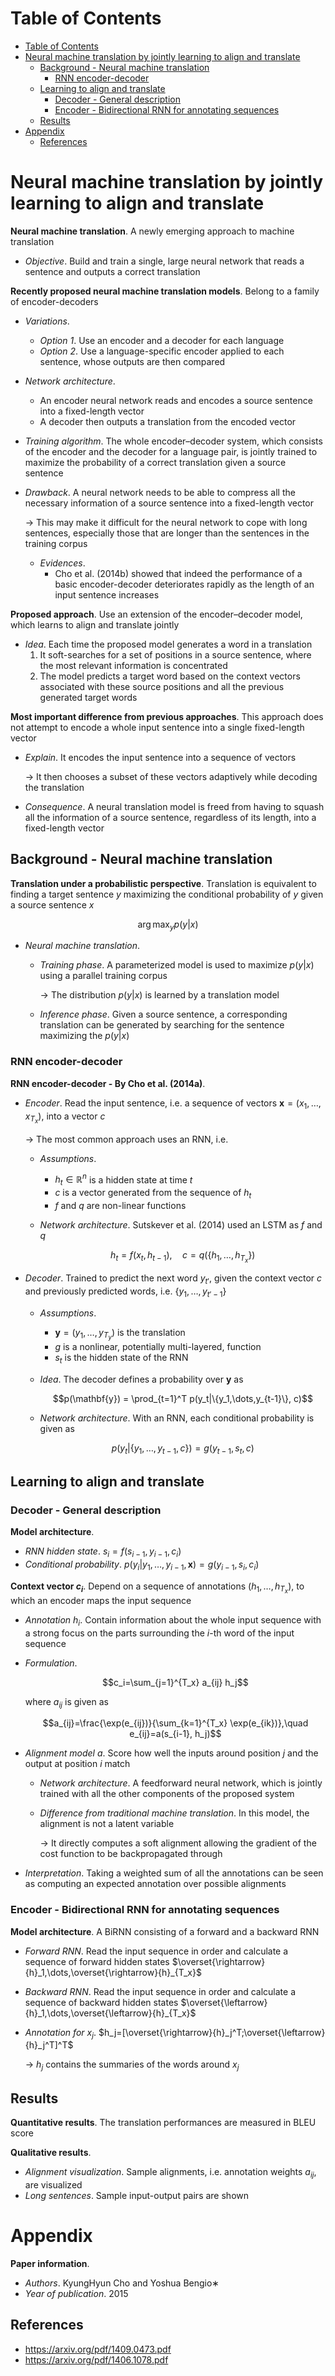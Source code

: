 <!-- TOC titleSize:1 tabSpaces:2 depthFrom:1 depthTo:6 withLinks:1 updateOnSave:1 orderedList:0 skip:0 title:1 charForUnorderedList:* -->
# Table of Contents
- [Table of Contents](#table-of-contents)
- [Neural machine translation by jointly learning to align and translate](#neural-machine-translation-by-jointly-learning-to-align-and-translate)
  - [Background - Neural machine translation](#background---neural-machine-translation)
    - [RNN encoder-decoder](#rnn-encoder-decoder)
  - [Learning to align and translate](#learning-to-align-and-translate)
    - [Decoder - General description](#decoder---general-description)
    - [Encoder - Bidirectional RNN for annotating sequences](#encoder---bidirectional-rnn-for-annotating-sequences)
  - [Results](#results)
- [Appendix](#appendix)
  - [References](#references)
<!-- /TOC -->

# Neural machine translation by jointly learning to align and translate
**Neural machine translation**. A newly emerging approach to machine translation
* *Objective*. Build and train a single, large neural network that reads a sentence and outputs a correct translation

**Recently proposed neural machine translation models**. Belong to a family of encoder-decoders
* *Variations*.
    * *Option 1*. Use an encoder and a decoder for each language
    * *Option 2*. Use a language-specific encoder applied to each sentence, whose outputs are then compared
* *Network architecture*. 
    * An encoder neural network reads and encodes a source sentence into a fixed-length vector
    * A decoder then outputs a translation from the encoded vector
* *Training algorithm*. The whole encoder–decoder system, which consists of the encoder and the decoder for a language pair, is jointly trained to maximize the probability of a correct translation given a source sentence
* *Drawback*. A neural network needs to be able to compress all the necessary information of a source sentence into a fixed-length vector
    
    $\to$ This may make it difficult for the neural network to cope with long sentences, especially those that are longer than the sentences in the training corpus
    * *Evidences*.
        * Cho et al. (2014b) showed that indeed the performance of a basic encoder-decoder deteriorates rapidly as the length of an input sentence increases

**Proposed approach**. Use an extension of the encoder–decoder model, which learns to align and translate jointly
* *Idea*. Each time the proposed model generates a word in a translation
    1. It soft-searches for a set of positions in a source sentence, where the most relevant information is concentrated
    2. The model predicts a target word based on the context vectors associated with these source positions and all the previous generated target words

**Most important difference from previous approaches**. This approach does not attempt to encode a whole input sentence into a single fixed-length vector
* *Explain*. It encodes the input sentence into a sequence of vectors
    
    $\to$ It then chooses a subset of these vectors adaptively while decoding the translation
* *Consequence*. A neural translation model is freed from having to squash all the information of a source sentence, regardless of its length, into a fixed-length vector

## Background - Neural machine translation
**Translation under a probabilistic perspective**. Translation is equivalent to finding a target sentence $y$  maximizing the conditional probability of $y$ given a source sentence $x$

$$\arg\max_y p(y|x)$$

* *Neural machine translation*. 
    * *Training phase*. A parameterized model is used to maximize $p(y|x)$ using a parallel training corpus

        $\to$ The distribution $p(y|x)$ is learned by a translation model
    * *Inference phase*. Given a source sentence, a corresponding translation can be generated by searching for the sentence maximizing the $p(y|x)$

### RNN encoder-decoder
**RNN encoder-decoder - By Cho et al. (2014a)**.
* *Encoder*. Read the input sentence, i.e. a sequence of vectors $\mathbf{x}=(x_1,\dots,x_{T_x})$, into a vector $c$

    $\to$ The most common approach uses an RNN, i.e.
    * *Assumptions*.
        * $h_t\in\mathbb{R}^n$ is a hidden state at time $t$
        * $c$ is a vector generated from the sequence of $h_t$
        * $f$ and $q$ are non-linear functions
    * *Network architecture*. Sutskever et al. (2014) used an LSTM as $f$ and $q$

        $$h_t=f(x_t,h_{t-1}),\quad c=q(\{h_1,\dots,h_{T_x}\})$$

* *Decoder*. Trained to predict the next word $y_{t'}$, given the context vector $c$ and previously predicted words, i.e. $\{y_1,\dots,y_{t'-1}\}$
    * *Assumptions*.
        * $\mathbf{y}=(y_1,\dots,y_{T_y})$ is the translation
        * $g$ is a nonlinear, potentially multi-layered, function
        * $s_t$ is the hidden state of the RNN
    * *Idea*. The decoder defines a probability over $\mathbf{y}$ as

        $$p(\mathbf{y}) = \prod_{t=1}^T p(y_t|\{y_1,\dots,y_{t-1}\}, c)$$
    
    * *Network architecture*. With an RNN, each conditional probability is given as

        $$p(y_t|\{y_1,\dots,y_{t-1}, c\}) = g(y_{t-1}, s_t, c)$$

## Learning to align and translate
### Decoder - General description
**Model architecture**.
* *RNN hidden state*. $s_i=f(s_{i-1}, y_{i-1}, c_i)$
* *Conditional probability*. $p(y_i|y_1,\dots,y_{i-1}, \mathbf{x}) = g(y_{i-1}, s_i, c_i)$

**Context vector $c_i$**. Depend on a sequence of annotations $(h_1,\dots,h_{T_x})$, to which an encoder maps the input sequence
* *Annotation $h_i$*. Contain information about the whole input sequence with a strong focus on the parts surrounding the $i$-th word of the input sequence
* *Formulation*.

    $$c_i=\sum_{j=1}^{T_x} a_{ij} h_j$$

    where $a_{ij}$ is given as

    $$a_{ij}=\frac{\exp(e_{ij})}{\sum_{k=1}^{T_x} \exp(e_{ik})},\quad e_{ij}=a(s_{i-1}, h_j)$$

* *Alignment model $a$*. Score how well the inputs around position $j$ and the output at position $i$ match
    * *Network architecture*. A feedforward neural network, which is jointly trained with all the other components of the proposed system
    * *Difference from traditional machine translation*. In this model, the alignment is not a latent variable

        $\to$ It directly computes a soft alignment allowing the gradient of the cost function to be backpropagated through
* *Interpretation*. Taking a weighted sum of all the annotations can be seen as computing an expected annotation  over possible alignments

### Encoder - Bidirectional RNN for annotating sequences
**Model architecture**. A BiRNN consisting of a forward and a backward RNN
* *Forward RNN*. Read the input sequence in order and calculate a sequence of forward hidden states $\overset{\rightarrow}{h}_1,\dots,\overset{\rightarrow}{h}_{T_x}$
* *Backward RNN*. Read the input sequence in order and calculate a sequence of backward hidden states $\overset{\leftarrow}{h}_1,\dots,\overset{\leftarrow}{h}_{T_x}$
* *Annotation for $x_j$*. $h_j=[\overset{\rightarrow}{h}_j^T;\overset{\leftarrow}{h}_j^T]^T$

    $\to$ $h_j$ contains the summaries of the words around $x_j$

## Results
**Quantitative results**. The translation performances are measured in BLEU score

**Qualitative results**. 
* *Alignment visualization*. Sample alignments, i.e. annotation weights $a_{ij}$, are visualized
* *Long sentences*. Sample input-output pairs are shown

# Appendix
**Paper information**.
* *Authors*. KyungHyun Cho and Yoshua Bengio∗
* *Year of publication*. 2015

## References
* https://arxiv.org/pdf/1409.0473.pdf
* https://arxiv.org/pdf/1406.1078.pdf